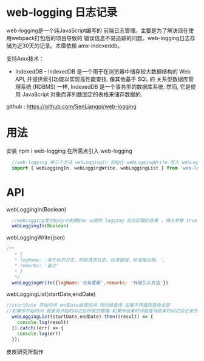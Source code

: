<!--
 * @Author: PiPi
 * @Email: pisenliang@gmail.com
 * @Github: https://github.com/SenLiangpi
 * @Website: https://senliangpi.github.io/blog/#/
 * @Date: 2020-05-20 09:46:48
 * @LastEditors: Pi Patle
 * @LastEditTime: 2020-10-14 11:25:04
--> 
# web-logging 日志记录
web-logging是一个纯JavaScript编写的 前端日志管理。主要是为了解决现在使用webpack打包后的项目导致的 错误信息不易追踪的问题。web-logging日志存储为近30天的记录。本庫依賴 amx-indexeddb。

支持Amx技术：
* IndexedDB - IndexedDB 是一个用于在浏览器中储存较大数据结构的 Web API, 并提供索引功能以实现高性能查找. 像其他基于 SQL 的 关系型数据库管理系统 (RDBMS) 一样, IndexedDB 是一个事务型的数据库系统. 然而, 它是使用 JavaScript 对象而非列数固定的表格来储存数据的.

github : https://github.com/SenLiangpi/web-logging

# 用法
安装 npm i web-logging
在所需点引入 web-logging
```javascript
  //web-logging 供三个方法 webLoggingIn 初始化 webLoggingWrite 写入 webLoggingList读出
  import { webLoggingIn, webLoggingWrite, webLoggingList } from 'web-logging'
```
# API
webLoggingIn(Boolean)
```javascript
  //webLogging會在body中創建dom 以提供 logging 日志記錄的查看 ，傳入參數 true 或 false ，true為允許 將渲染dom false 為不允許 將不會渲染
  webLoggingIn(Boolean)
```
webLoggingWrite(json)
```javascript
/**
   * { 
   * logName: '用于标识日志，例如请求日志、标准错误、标准输出等。',
   * remarks: '备注'
   * }
   */
  webLoggingWrite({logName:'业务逻辑',remarks: '外部引入方法'})
```
webLoggingList(startDate,endDate)
```javascript
//startDate 开始时间 endDate结束时间 时间段查询 如果不传值则查询全部
//如果传开始时间 就查询开始时间之后所有的数据 如果传结束时间就查询结束时间之后记录的所有数据 已对应设备的时间为准
  webLoggingList(startDate,endDate).then((result) => {
    console.log(result)
  }).catch((err) => {
    console.log(err)
  });
```
皮皮研究所製作
